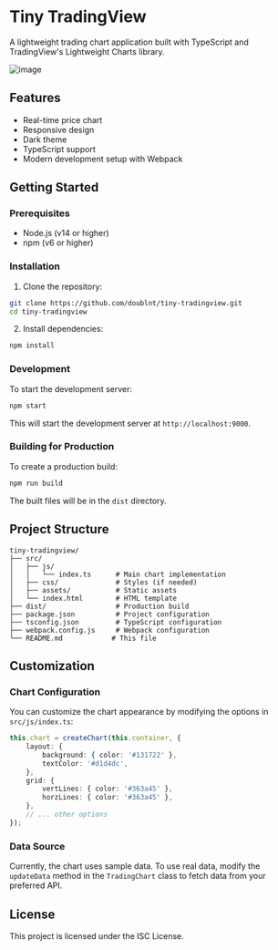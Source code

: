 # Tiny TradingView

A lightweight trading chart application built with TypeScript and TradingView's Lightweight Charts library.

![image](https://github.com/user-attachments/assets/3d8d83dc-bb0e-4ba0-a0d8-173b591801c6)


## Features

- Real-time price chart
- Responsive design
- Dark theme
- TypeScript support
- Modern development setup with Webpack

## Getting Started

### Prerequisites

- Node.js (v14 or higher)
- npm (v6 or higher)

### Installation

1. Clone the repository:
```bash
git clone https://github.com/doublnt/tiny-tradingview.git
cd tiny-tradingview
```

2. Install dependencies:
```bash
npm install
```

### Development

To start the development server:

```bash
npm start
```

This will start the development server at `http://localhost:9000`.

### Building for Production

To create a production build:

```bash
npm run build
```

The built files will be in the `dist` directory.

## Project Structure

```
tiny-tradingview/
├── src/
│   ├── js/
│   │   └── index.ts      # Main chart implementation
│   ├── css/              # Styles (if needed)
│   ├── assets/           # Static assets
│   └── index.html        # HTML template
├── dist/                 # Production build
├── package.json          # Project configuration
├── tsconfig.json         # TypeScript configuration
├── webpack.config.js     # Webpack configuration
└── README.md            # This file
```

## Customization

### Chart Configuration

You can customize the chart appearance by modifying the options in `src/js/index.ts`:

```typescript
this.chart = createChart(this.container, {
    layout: {
        background: { color: '#131722' },
        textColor: '#d1d4dc',
    },
    grid: {
        vertLines: { color: '#363a45' },
        horzLines: { color: '#363a45' },
    },
    // ... other options
});
```

### Data Source

Currently, the chart uses sample data. To use real data, modify the `updateData` method in the `TradingChart` class to fetch data from your preferred API.

## License

This project is licensed under the ISC License. 
